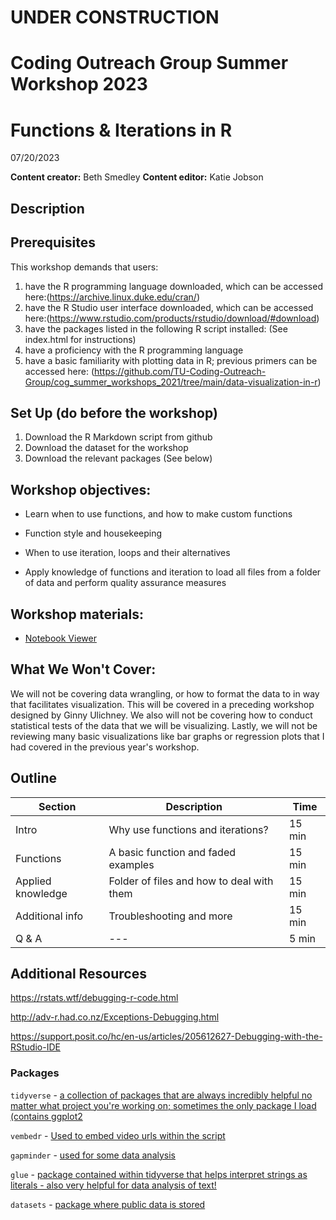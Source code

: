 # UNDER CONSTRUCTION
# Coding Outreach Group Summer Workshop 2023
# Functions & Iterations in R
07/20/2023

__**Content creator:**__ Beth Smedley
__**Content editor:**__ Katie Jobson

## Description
  

## Prerequisites
This workshop demands that users:
1. have the R programming language downloaded, which can be accessed here:(https://archive.linux.duke.edu/cran/)
2. have the R Studio user interface downloaded, which can be accessed here:(https://www.rstudio.com/products/rstudio/download/#download)
3. have the packages listed in the following R script installed: (See index.html for instructions)
4. have a proficiency with the R programming language
5. have a basic familiarity with plotting data in R; previous primers can be accessed here: (https://github.com/TU-Coding-Outreach-Group/cog_summer_workshops_2021/tree/main/data-visualization-in-r) 

## Set Up (do before the workshop)
1. Download the R Markdown script from github
2. Download the dataset for the workshop
3. Download the relevant packages (See below)
    
## Workshop objectives:
-   Learn when to use functions, and how to make custom functions

-   Function style and housekeeping

-   When to use iteration, loops and their alternatives

-   Apply knowledge of functions and iteration to load all files from a folder of data and perform quality assurance measures

## Workshop materials:
- [Notebook Viewer](https://tu-coding-outreach-group.github.io/cog_summer_workshops_2023/functions_iterations/index.html)

## What We Won't Cover:
We will not be covering data wrangling, or how to format the data to in way that facilitates visualization. This will be covered in a preceding workshop designed by Ginny Ulichney. We also will not be covering how to conduct statistical tests of the data that we will be visualizing. Lastly, we will not be reviewing many basic visualizations like bar graphs or regression plots that I had covered in the previous year's workshop.  

## Outline
| Section | Description | Time |
| --- | --- | --- |
| Intro | Why use functions and iterations? | 15 min|
| Functions | A basic function and faded examples | 15 min |
| Applied knowledge | Folder of files and how to deal with them | 15 min |
| Additional info | Troubleshooting and more | 15 min |
| Q & A | --- | 5 min |

## Additional Resources
https://rstats.wtf/debugging-r-code.html

http://adv-r.had.co.nz/Exceptions-Debugging.html

https://support.posit.co/hc/en-us/articles/205612627-Debugging-with-the-RStudio-IDE

### Packages
```tidyverse``` - [a collection of packages that are always incredibly helpful no matter what project you're working on; sometimes the only package I load (contains ggplot2](https://www.tidyverse.org/packages/)

```vembedr``` - [Used to embed video urls within the script](https://cran.r-project.org/web/packages/vembedr/vignettes/vembedr.html)

```gapminder``` - [used for some data analysis](https://cran.r-project.org/web/packages/gapminder/index.html)

```glue``` - [package contained within tidyverse that helps interpret strings as literals - also very helpful for data analysis of text!](https://glue.tidyverse.org/)

```datasets``` - [package where public data is stored](https://github.com/huggingface/datasets)
